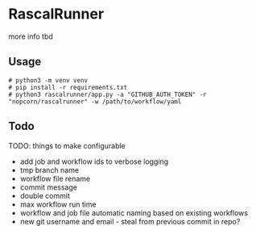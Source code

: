 # RascalRunner

more info tbd

## Usage

```
# python3 -m venv venv
# pip install -r requirements.txt
# python3 rascalrunner/app.py -a "GITHUB_AUTH_TOKEN" -r "nopcorn/rascalrunner" -w /path/to/workflow/yaml
```

## Todo

TODO: things to make configurable
- add job and workflow ids to verbose logging
- tmp branch name
- workflow file rename
- commit message
- double commit
- max workflow run time
- workflow and job file automatic naming based on existing workflows
- new git username and email - steal from previous commit in repo?